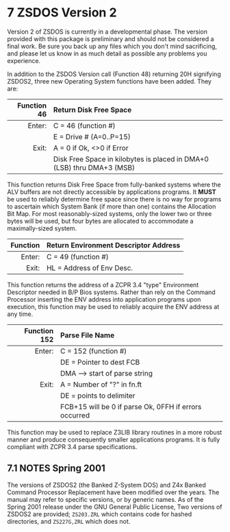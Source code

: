# 7 ZSDOS Version 2

Version 2 of ZSDOS is currently in a developmental phase. The version provided with this package is preliminary and should not be considered a final work. Be sure you back up any files which you don't mind sacrificing, and please let us know in as much detail as possible any problems you experience.

In addition to the ZSDOS Version call (Function 48) returning 20H signifying ZSDOS2, three new Operating System functions have been added. They are:

| Function 46 | Return Disk Free Space |
| ---: | :--- |
| Enter: | C = 46 (function #) |
|        | E = Drive # (A=0..P=15) |
| Exit:  | A = 0 if Ok, <>0 if Error |
|        | Disk Free Space in kilobytes is placed in DMA+0 (LSB) thru DMA+3 (MSB) |

This function returns Disk Free Space from fully-banked systems where the ALV buffers are not directly accessible by applications programs. It **MUST** be used to reliably determine free space since there is no way for programs to ascertain which System Bank (if more than one) contains the Allocation Bit Map. For most reasonably-sized systems, only the lower two or three bytes will be used, but four bytes are allocated to accommodate a maximally-sized system.

| Function  | Return Environment Descriptor Address |
| ---: | :--- |
| Enter: | C = 49 (function #) |
| Exit:  | HL = Address of Env Desc. |

This function returns the address of a ZCPR 3.4 "type" Environment Descriptor needed in B/P Bios systems. Rather than rely on the Command Processor inserting the ENV address into application programs upon execution, this function may be used to reliably acquire the ENV address at any time.

| Function 152 | Parse File Name |
| ---: | :--- |
| Enter: | C = 152 (function #) |
|        | DE = Pointer to dest FCB |
|        | DMA --> start of parse string |
| Exit:  | A = Number of "?" in fn.ft |
|        | DE = points to delimiter |
|        | FCB+15 will be 0 if parse Ok, 0FFH if errors occurred |

This function may be used to replace Z3LIB library routines in a more robust manner and produce consequently smaller applications programs. It is fully compliant with ZCPR 3.4 parse specifications.


## 7.1 NOTES Spring 2001

The versions of ZSDOS2 (the Banked Z-System DOS) and Z4x Banked Command Processor Replacement have been modified over the years. The manual may refer to specific versions, or by generic names. As of the Spring 2001 release under the GNU General Public License, Two versions of ZSDOS2 are provided; `ZS203.ZRL` which contains code for hashed directories, and `ZS227G,ZRL` which does not.
